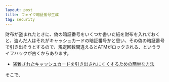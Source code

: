 ```yaml
---
layout: post
title: フェイク暗証番号生成
tag: security
---
```

財布が盗まれたときに、偽の暗証番号をいくつか書いた紙を財布を入れておくと、盗んだ人はそれがキャッシュカードの暗証番号かと思い、その偽の暗証番号で引き出そうとするので、規定回数間違えるとATMがロックされる、というライフハックが古くからあります。

- [盗難されたキャッシュカードを引き出されにくくするための簡単な方法](http://nakamorikzs.net/entry/20080606/1212753072)

そこで、

<script>
// 100〜9999 の乱数を発生
var rand = 100 + Math.floor( Math.random() * 9900 ) ;
 document.write(rand);
</script>

